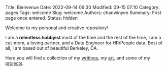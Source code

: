 Title: Bienvenue
Date: 2022-09-14 06:30
Modified: 09-15 07:10
Category: pages
Tags: welcome
Slug: welcome
Authors: chanwinyee
Summary: First page once entered.
Status: hidden

Welcome to my personal and creative repository!

I am a **relentless hobbyist** most of the time and the rest of the time, I am a cat-mom, a loving partner, and a Data Engineer for HR/People data. Best of all, I am based out of beautiful Berkeley, CA. 

Here you will find a collection of my [writings](https://chanwinyee.neocities.org/category/journal.html), my [art](https://chanwinyee.neocities.org/pages/artwork.html), and some of my [projects](https://chanwinyee.neocities.org/category/sketchbook.html). 
